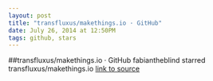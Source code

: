 ```yaml
---
layout: post
title: "transfluxus/makethings.io · GitHub"
date: July 26, 2014 at 12:50PM
tags: github, stars
---
```

##transfluxus/makethings.io · GitHub
fabiantheblind starred transfluxus/makethings.io
[link to source](http://ift.tt/1xfqZW6) 
